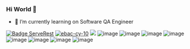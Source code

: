 ### Hi World 👋

- 🔭 I’m currently learning on Software QA Engineer

[![Badge ServeRest](https://img.shields.io/badge/API-ServeRest-green)](https://github.com/ServeRest/ServeRest/)
[![ebac-cy-10](https://img.shields.io/endpoint?url=https://dashboard.cypress.io/badge/simple/rtn1th/main&style=flat&logo=cypress)](https://dashboard.cypress.io/projects/rtn1th/runs)
<img src="https://img.shields.io/badge/GitHub-100000?style=for-the-badge&logo=github&logoColor=white" />
![image](https://img.shields.io/badge/GitLab-330F63?style=for-the-badge&logo=gitlab&logoColor=white)
![image](https://img.shields.io/badge/HTML-239120?style=for-the-badge&logo=html5&logoColor=white)
![image](https://img.shields.io/badge/CSS-239120?&style=for-the-badge&logo=css3&logoColor=white)
![image](https://img.shields.io/badge/JavaScript-F7DF1E?style=for-the-badge&logo=javascript&logoColor=black)
![image](https://img.shields.io/badge/Node.js-43853D?style=for-the-badge&logo=node.js&logoColor=white)
![image](https://img.shields.io/badge/Git-E34F26?style=for-the-badge&logo=git&logoColor=white)
![image](https://img.shields.io/badge/Windows-017AD7?style=for-the-badge&logo=windows&logoColor=white)
![image](https://camo.githubusercontent.com/893d0d62c507a3ac93ef095b646bad9ff0560856bf12f11d05de7ad108e19955/68747470733a2f2f696d672e736869656c64732e696f2f62616467652f2d437970726573732d3035313232413f7374796c653d666c6174266c6f676f3d43797072657373)
